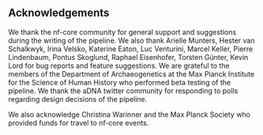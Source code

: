 ## Acknowledgements

We thank the nf-core community for general support and suggestions during the writing of the pipeline. We also thank Arielle Munters, Hester van Schalkwyk, Irina Velsko, Katerine Eaton, Luc Venturini, Marcel Keller, Pierre Lindenbaum, Pontus Skoglund, Raphael Eisenhofer, Torsten Günter, Kevin Lord for bug reports and feature suggestions. We are grateful to the members of the Department of Archaeogenetics at the Max Planck Institute for the Science of Human History who performed beta testing of the pipeline. We thank the aDNA twitter community for responding to polls regarding design decisions of the pipeline.

We also acknowledge Christina Warinner and the Max Planck Society who provided funds for travel to nf-core events.
